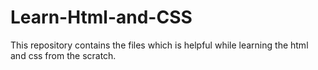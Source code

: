 # Learn-Html-and-CSS
This repository contains the files which is helpful while learning the html and css from the scratch.
